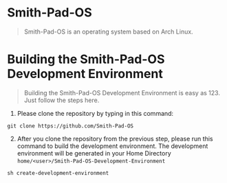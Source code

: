 # Smith-Pad-OS

> Smith-Pad-OS is an operating system based on Arch Linux.


# Building the Smith-Pad-OS Development Environment

> Building the Smith-Pad-OS Development Environment is easy as 123. 
> Just follow the steps here. 


1. Please clone the repository by typing in this command: 

```shell
git clone https://github.com/Smith-Pad-OS
```



2. After you clone the repository from the previous step, 
   please run this command to build the development 
   environment. The development environment will be 
   generated in your Home Directory 
   `home/<user>/Smith-Pad-OS-Development-Environment`

```shell
sh create-development-environment
```
